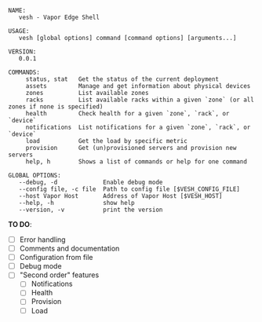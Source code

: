 ```shell
NAME:
   vesh - Vapor Edge Shell

USAGE:
   vesh [global options] command [command options] [arguments...]

VERSION:
   0.0.1

COMMANDS:
     status, stat   Get the status of the current deployment
     assets         Manage and get information about physical devices
     zones          List available zones
     racks          List available racks within a given `zone` (or all zones if none is specified)
     health         Check health for a given `zone`, `rack`, or `device`
     notifications  List notifications for a given `zone`, `rack`, or `device`
     load           Get the load by specific metric
     provision      Get (un)provisioned servers and provision new servers
     help, h        Shows a list of commands or help for one command

GLOBAL OPTIONS:
   --debug, -d             Enable debug mode
   --config file, -c file  Path to config file [$VESH_CONFIG_FILE]
   --host Vapor Host       Address of Vapor Host [$VESH_HOST]
   --help, -h              show help
   --version, -v           print the version
```

**TO DO**:
- [ ] Error handling
- [ ] Comments and documentation
- [ ] Configuration from file
- [ ] Debug mode
- [ ] "Second order" features
  - [ ] Notifications
  - [ ] Health
  - [ ] Provision
  - [ ] Load
